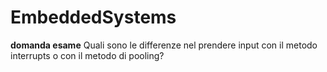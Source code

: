 # EmbeddedSystems

**domanda esame**
Quali sono le differenze nel prendere input con il metodo interrupts o con il metodo di pooling?
